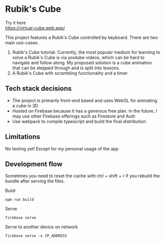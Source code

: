 # Rubik's Cube

Try it here  
https://virtual-cube.web.app/

This project features a Rubik's Cube controlled by keyboard. There are two main use-cases.  
1) Rubik's Cube tutorial. Currently, the most popular medium for learning to solve a Rubik's Cube is via youtube videos, which can be hard to navigate and follow along. My proposed solution is a cube animation that can be stepped through and is split into lessons.
2) A Rubik's Cube with scrambling functionality and a timer. 

## Tech stack decisions
- The project is primarily front-end based and uses WebGL for animating a cube in 3D
- Hosted on Firebase because it has a generous free plan. In the future, I may use other Firebase offerings such as Firestore and Auth  
- Use webpack to compile typescript and build the final distribution

## Limitations

No testing yet! Except for my personal usage of the app

## Development flow

Sometimes you need to reset the cache with ctrl + shift + r if you rebuild the bundle after serving the files.

Build
```
npm run build
```

Serve
```
firebase serve
```

Serve to another device on network
```
firebase serve -o IP_ADDRESS
```
